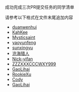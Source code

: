 成功完成三次PR提交任务的同学清单

请参考以下格式在文件末尾追加内容

* [duanwenhui](duanwenhuiIMAU.md)
* [KahKee](KahKee.md)
* [Mysticsaint](users/zhoukunhao.md)
* [yaoyunfeng](yyf.md)
* [sunxingyu](users/1004701224.md)
* [沧海猎人](users/zhangqixun.md)
* [Nick-yifan](users/Nick-yifan.md)
* [ZZZXXXCCCWXY999](ZZZXXXCCCWXY999.md)
* [GaoLihai](lihai.md)
* [RookieXu](RookieXu.md)
* [Cody](Cody.md)
* [GaoLihai](users/GAOSILIHAI.md)
